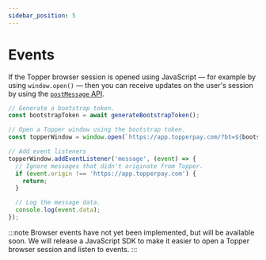 ```yaml
---
sidebar_position: 5
---
```


# Events

If the Topper browser session is opened using JavaScript — for example by using `window.open()` — then you can receive updates on the user's session by using the [`postMessage` API](https://developer.mozilla.org/en-US/docs/Web/API/Window/postMessage).

```js
// Generate a bootstrap token.
const bootstrapToken = await generateBootstrapToken();

// Open a Topper window using the bootstrap token.
const topperWindow = window.open(`https://app.topperpay.com/?bt=${bootstrapToken}`);

// Add event listeners
topperWindow.addEventListener('message', (event) => {
  // Ignore messages that didn't originate from Topper.
  if (event.origin !== 'https://app.topperpay.com') {
    return;
  }

  // Log the message data.
  console.log(event.data);
});
```

:::note
Browser events have not yet been implemented, but will be available soon. We will release a JavaScript SDK to make it easier to open a Topper browser session and listen to events.
:::
